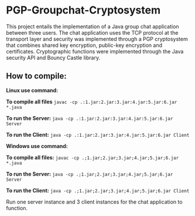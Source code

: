 # PGP-Groupchat-Cryptosystem
This project entails the implementation of a Java group chat application between three users. The chat application uses the TCP protocol at the transport layer and security was implemented through a PGP cryptosystem that combines shared key encryption, public-key encryption and certificates. Cryptographic functions were implemented through the Java security API and Bouncy Castle library.

## How to compile:
**Linux use command:**

**To compile all files**
`javac -cp .:1.jar:2.jar:3.jar:4.jar:5.jar:6.jar *.java`

**To run the Server:**
`java -cp .:1.jar:2.jar:3.jar:4.jar:5.jar:6.jar Server`

**To run the Client:**
`java -cp .:1.jar:2.jar:3.jar:4.jar:5.jar:6.jar Client`

**Windows use command:**

**To compile all files:**
`javac -cp .;1.jar;2.jar;3.jar;4.jar;5.jar;6.jar *.java`

**To run the Server:**
`java -cp .;1.jar;2.jar;3.jar;4.jar;5.jar;6.jar Server`

**To run the Client:**
`java -cp .;1.jar;2.jar;3.jar;4.jar;5.jar;6.jar Client`

Run one server instance and 3 client instances for the chat application to function.
